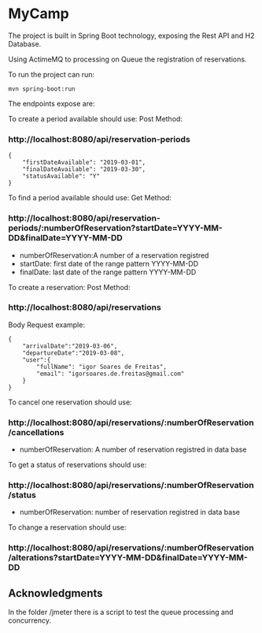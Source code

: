 # MyCamp

The project is built in Spring Boot technology, exposing the Rest API and H2 Database.

Using ActimeMQ to processing on Queue the registration of reservations.

To run the project can run:
```
mvn spring-boot:run
```

The endpoints expose are:

To create a period available should use:
Post Method:
### http://localhost:8080/api/reservation-periods
```
{
    "firstDateAvailable": "2019-03-01",
    "finalDateAvailable": "2019-03-30",
    "statusAvailable": "Y"
}
```
To find a period available should use:
Get Method:
### http://localhost:8080/api/reservation-periods/:numberOfReservation?startDate=YYYY-MM-DD&finalDate=YYYY-MM-DD
 - numberOfReservation:A number of a reservation registred
 - startDate: first date of the range pattern YYYY-MM-DD
 - finalDate: last date of the range pattern YYYY-MM-DD

To create a reservation:
Post Method:
### http://localhost:8080/api/reservations
Body Request example:
```
{
    "arrivalDate":"2019-03-06",
    "departureDate":"2019-03-08",
    "user":{
        "fullName": "igor Soares de Freitas",
        "email": "igorsoares.de.freitas@gmail.com"
    }
}
```
To cancel one reservation should use:
### http://localhost:8080/api/reservations/:numberOfReservation/cancellations
 - numberOfReservation: A number of reservation registred in data base

To get a status of reservations should use:
### http://localhost:8080/api/reservations/:numberOfReservation/status
 - numberOfReservation: number of reservation registred in data base

To change a reservation should use:
### http://localhost:8080/api/reservations/:numberOfReservation/alterations?startDate=YYYY-MM-DD&finalDate=YYYY-MM-DD

## Acknowledgments

In the folder /jmeter there is a script to test the queue processing and concurrency.